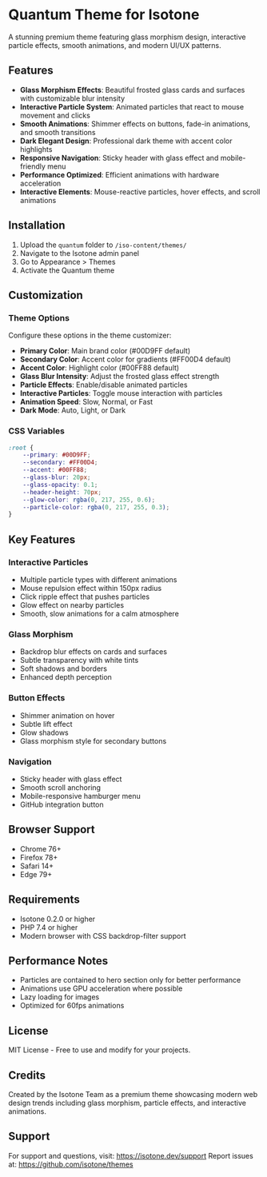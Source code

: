 # Quantum Theme for Isotone

A stunning premium theme featuring glass morphism design, interactive particle effects, smooth animations, and modern UI/UX patterns.

## Features

- **Glass Morphism Effects**: Beautiful frosted glass cards and surfaces with customizable blur intensity
- **Interactive Particle System**: Animated particles that react to mouse movement and clicks
- **Smooth Animations**: Shimmer effects on buttons, fade-in animations, and smooth transitions
- **Dark Elegant Design**: Professional dark theme with accent color highlights
- **Responsive Navigation**: Sticky header with glass effect and mobile-friendly menu
- **Performance Optimized**: Efficient animations with hardware acceleration
- **Interactive Elements**: Mouse-reactive particles, hover effects, and scroll animations

## Installation

1. Upload the `quantum` folder to `/iso-content/themes/`
2. Navigate to the Isotone admin panel
3. Go to Appearance > Themes
4. Activate the Quantum theme

## Customization

### Theme Options

Configure these options in the theme customizer:

- **Primary Color**: Main brand color (#00D9FF default)
- **Secondary Color**: Accent color for gradients (#FF00D4 default)
- **Accent Color**: Highlight color (#00FF88 default)
- **Glass Blur Intensity**: Adjust the frosted glass effect strength
- **Particle Effects**: Enable/disable animated particles
- **Interactive Particles**: Toggle mouse interaction with particles
- **Animation Speed**: Slow, Normal, or Fast
- **Dark Mode**: Auto, Light, or Dark

### CSS Variables

```css
:root {
    --primary: #00D9FF;
    --secondary: #FF00D4;
    --accent: #00FF88;
    --glass-blur: 20px;
    --glass-opacity: 0.1;
    --header-height: 70px;
    --glow-color: rgba(0, 217, 255, 0.6);
    --particle-color: rgba(0, 217, 255, 0.3);
}
```

## Key Features

### Interactive Particles
- Multiple particle types with different animations
- Mouse repulsion effect within 150px radius
- Click ripple effect that pushes particles
- Glow effect on nearby particles
- Smooth, slow animations for a calm atmosphere

### Glass Morphism
- Backdrop blur effects on cards and surfaces
- Subtle transparency with white tints
- Soft shadows and borders
- Enhanced depth perception

### Button Effects
- Shimmer animation on hover
- Subtle lift effect
- Glow shadows
- Glass morphism style for secondary buttons

### Navigation
- Sticky header with glass effect
- Smooth scroll anchoring
- Mobile-responsive hamburger menu
- GitHub integration button

## Browser Support

- Chrome 76+
- Firefox 78+
- Safari 14+
- Edge 79+

## Requirements

- Isotone 0.2.0 or higher
- PHP 7.4 or higher
- Modern browser with CSS backdrop-filter support

## Performance Notes

- Particles are contained to hero section only for better performance
- Animations use GPU acceleration where possible
- Lazy loading for images
- Optimized for 60fps animations

## License

MIT License - Free to use and modify for your projects.

## Credits

Created by the Isotone Team as a premium theme showcasing modern web design trends including glass morphism, particle effects, and interactive animations.

## Support

For support and questions, visit: https://isotone.dev/support
Report issues at: https://github.com/isotone/themes
